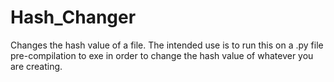 # Hash_Changer
Changes the hash value of a file. The intended use is to run this on a .py file pre-compilation to exe in order to change the hash value of whatever you are creating. 
